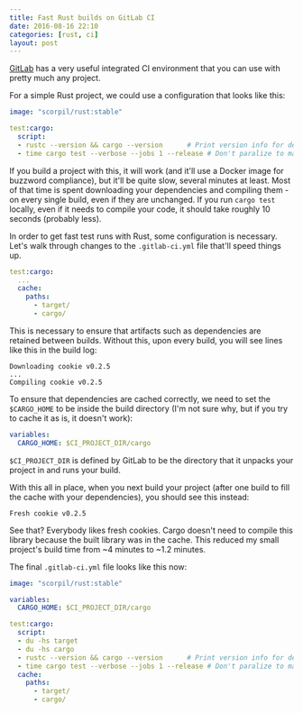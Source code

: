 ```yaml
---
title: Fast Rust builds on GitLab CI
date: 2016-08-16 22:10
categories: [rust, ci]
layout: post
---
```


[GitLab](https://gitlab.com/) has a very useful integrated CI environment that you can use with pretty much any project. 

For a simple Rust project, we could use a configuration that looks like this:

```yaml
image: "scorpil/rust:stable"

test:cargo:
  script:
  - rustc --version && cargo --version      # Print version info for debugging
  - time cargo test --verbose --jobs 1 --release # Don't paralize to make errors more readable
```

If you build a project with this, it will work (and it'll use a Docker image for buzzword compliance), but it'll be quite slow, several minutes at least. Most of that time is spent downloading your dependencies and compiling them - on every single build, even if they are unchanged. If you run `cargo test` locally, even if it needs to compile your code, it should take roughly 10 seconds (probably less).

In order to get fast test runs with Rust, some configuration is necessary. Let's walk through changes to the `.gitlab-ci.yml` file that'll speed things up.

```yaml
test:cargo:
  ...
  cache:
    paths:
      - target/
      - cargo/
```

This is necessary to ensure that artifacts such as dependencies are retained between builds. Without this, upon every build, you will see lines like this in the build log:

```
Downloading cookie v0.2.5
...
Compiling cookie v0.2.5
```

To ensure that dependencies are cached correctly, we need to set the `$CARGO_HOME` to be inside the build directory (I'm not sure why, but if you try to cache it as is, it doesn't work):

```yaml
variables:
  CARGO_HOME: $CI_PROJECT_DIR/cargo
```

`$CI_PROJECT_DIR` is defined by GitLab to be the directory that it unpacks your project in and runs your build.

With this all in place, when you next build your project (after one build to fill the cache with your dependencies), you should see this instead:

```
Fresh cookie v0.2.5
```

See that? Everybody likes fresh cookies. Cargo doesn't need to compile this library because the built library was in the cache. This reduced my small project's build time from ~4 minutes to ~1.2 minutes.

The final `.gitlab-ci.yml` file looks like this now:

```yaml
image: "scorpil/rust:stable"

variables:
  CARGO_HOME: $CI_PROJECT_DIR/cargo

test:cargo:
  script:
  - du -hs target
  - du -hs cargo
  - rustc --version && cargo --version      # Print version info for debugging
  - time cargo test --verbose --jobs 1 --release # Don't paralize to make errors more readable
  cache:
    paths:
      - target/
      - cargo/
```

